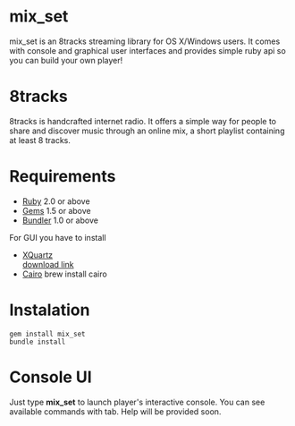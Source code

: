 mix_set
=======

mix_set is an 8tracks streaming library for OS X/Windows users. 
It comes with console and graphical user interfaces and provides simple ruby api so you can build your own player!

8tracks
=======

8tracks is handcrafted internet radio. It offers a simple way for people to share and discover music through an online mix, a short playlist containing at least 8 tracks.

Requirements
=======

- [Ruby](http://ruby-lang.org) 2.0 or above
- [Gems](http://rubygems.org) 1.5 or above
- [Bundler](http://bundler.io/) 1.0 or above

For GUI you have to install 

- [XQuartz](https://xquartz.macosforge.org/landing/)  
    [download link](https://xquartz.macosforge.org/downloads/SL/XQuartz-2.7.5.dmg)
- [Cairo](http://cairographics.org/)
    brew install cairo
    
Instalation
=======

    gem install mix_set
    bundle install
    
Console UI
=======

Just type **mix_set** to launch player's interactive console. You can see available commands with tab. Help will be provided soon.
